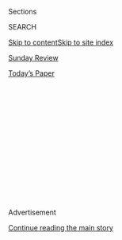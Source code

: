 <div id="app">

<div>

<div>

<div>

<div class="NYTAppHideMasthead css-1q2w90k e1suatyy0">

<div class="section css-ui9rw0 e1suatyy2">

<div class="css-eph4ug er09x8g0">

<div class="css-6n7j50">

</div>

<span class="css-1dv1kvn">Sections</span>

<div class="css-10488qs">

<span class="css-1dv1kvn">SEARCH</span>

</div>

[Skip to content](#site-content)[Skip to site index](#site-index)

</div>

<div id="masthead-section-label" class="css-1wr3we4 eaxe0e00">

[Sunday
Review](https://www.nytimes3xbfgragh.onion/section/opinion/sunday)

</div>

<div class="css-10698na e1huz5gh0">

</div>

</div>

<div id="masthead-bar-one" class="section hasLinks css-15hmgas e1csuq9d3">

<div class="css-uqyvli e1csuq9d0">

</div>

<div class="css-1uqjmks e1csuq9d1">

</div>

<div class="css-9e9ivx">

[](https://myaccount.nytimes3xbfgragh.onion/auth/login?response_type=cookie&client_id=vi)

</div>

<div class="css-1bvtpon e1csuq9d2">

[Today’s
Paper](https://www.nytimes3xbfgragh.onion/section/todayspaper)

</div>

</div>

</div>

</div>

<div data-aria-hidden="false">

<div id="site-content" data-role="main">

<div>

<div class="css-1aor85t" style="opacity:0.000000001;z-index:-1;visibility:hidden">

<div class="css-1hqnpie">

<div class="css-epjblv">

<span class="css-17xtcya">[Sunday
Review](/section/opinion/sunday)</span><span class="css-x15j1o">|</span><span class="css-fwqvlz">Liar,
Liar, Nation on
Fire</span>

</div>

<div class="css-k008qs">

<div class="css-1iwv8en">

<span class="css-18z7m18"></span>

<div>

</div>

</div>

<span class="css-1n6z4y">https://nyti.ms/3056vqe</span>

<div class="css-1705lsu">

<div class="css-4xjgmj">

<div class="css-4skfbu" data-role="toolbar" data-aria-label="Social Media Share buttons, Save button, and Comments Panel with current comment count" data-testid="share-tools">

  - 
  - 
  - 
  - 
    
    <div class="css-6n7j50">
    
    </div>

  - 
  - 

</div>

</div>

</div>

</div>

</div>

</div>

<div id="NYT_TOP_BANNER_REGION" class="css-13pd83m">

</div>

<div id="top-wrapper" class="css-1sy8kpn">

<div id="top-slug" class="css-l9onyx">

Advertisement

</div>

[Continue reading the main
story](#after-top)

<div class="ad top-wrapper" style="text-align:center;height:100%;display:block;min-height:250px">

<div id="top" class="place-ad" data-position="top" data-size-key="top">

</div>

</div>

<div id="after-top">

</div>

</div>

<div>

<div class="css-v5btjw etb61u70">

<div class="css-v05ibm etb61u71">

[Opinion](/section/opinion)

</div>

</div>

<div id="sponsor-wrapper" class="css-1hyfx7x">

<div id="sponsor-slug" class="css-19vbshk">

Supported by

</div>

[Continue reading the main
story](#after-sponsor)

<div id="sponsor" class="ad sponsor-wrapper" style="text-align:center;height:100%;display:block">

</div>

<div id="after-sponsor">

</div>

</div>

<div class="css-186x18t">

</div>

<div class="css-1vkm6nb ehdk2mb0">

# Liar, Liar, Nation on Fire

</div>

I’m positive that Trump’s toxic.

<div class="css-18e8msd">

<div class="css-vp77d3 epjyd6m0">

<div class="css-1p10dcb ey68jwv0" data-aria-hidden="true">

[![Maureen
Dowd](https://static01.graylady3jvrrxbe.onion/images/2018/04/02/opinion/maureen-dowd/maureen-dowd-thumbLarge.png
"Maureen Dowd")](https://www.nytimes3xbfgragh.onion/by/maureen-dowd)

</div>

<div class="css-1baulvz">

By [<span class="css-1baulvz last-byline" itemprop="name">Maureen
Dowd</span>](https://www.nytimes3xbfgragh.onion/by/maureen-dowd)

<div class="css-8atqhb">

Opinion Columnist

</div>

</div>

</div>

  - July 11,
    2020

  - 
    
    <div class="css-4xjgmj">
    
    <div class="css-pvvomx" data-role="toolbar" data-aria-label="Social Media Share buttons, Save button, and Comments Panel with current comment count" data-testid="share-tools">
    
      - 
      - 
      - 
      - 
        
        <div class="css-6n7j50">
        
        </div>
    
      - 
      - 
    
    </div>
    
    </div>

</div>

<div class="css-79elbk" data-testid="photoviewer-wrapper">

<div class="css-z3e15g" data-testid="photoviewer-wrapper-hidden">

</div>

<div class="css-1a48zt4 ehw59r15" data-testid="photoviewer-children">

![<span class="css-16f3y1r e13ogyst0" data-aria-hidden="true">President
Trump speaking to reporters on
Saturday.</span><span class="css-cnj6d5 e1z0qqy90" itemprop="copyrightHolder"><span class="css-1ly73wi e1tej78p0">Credit...</span><span><span>Stefani
Reynolds for The New York
Times</span></span></span>](https://static01.graylady3jvrrxbe.onion/images/2020/08/12/opinion/12Dowd-Sub/merlin_174475557_22eac968-c560-4159-89b8-2503aa1f016f-articleLarge.jpg?quality=75&auto=webp&disable=upscale)

</div>

</div>

</div>

<div class="section meteredContent css-1r7ky0e" name="articleBody" itemprop="articleBody">

<div class="css-1fanzo5 StoryBodyCompanionColumn">

<div class="css-53u6y8">

WASHINGTON — Sleepy Joe and Creepy Joe haven’t worked. So now they’re
trying Sticky-Fingered Joe.

After Joe Biden gave his [big economic
speech](https://www.nytimes3xbfgragh.onion/2020/07/09/us/politics/biden-buy-american.html)
in Dunmore, Pa., they pounced.

“He plagiarized from me but he could never pull it off,” President Trump
[told](https://twitter.com/CBSNews/status/1281615665242214403?s=20)
reporters as he left Friday for a Florida fund-raiser. “He likes
plagiarizing.”

Kellyanne Conway told Fox News that Biden’s “Buy American” pitch was
“rich with irony.”

“Look, this is Joe Biden plagiarizing Neil Kinnock, the Labour leader,”
Conway said of the time Biden lifted lines from the British politician,
during his first presidential run. “Two days ago,” she added, “he’s
plagiarizing Bernie Sanders, and yesterday he’s plagiarizing Donald
Trump, Buy American.”

“Buy American” is a slogan that House Democrats have used for many
years, so if anyone is swiping it, it’s Trump. And Joe and Bernie
[coming
together](https://www.nytimes3xbfgragh.onion/2020/07/08/us/politics/biden-bernie-sanders.html)
on proposals is not plagiarism.

</div>

</div>

<div class="css-1fanzo5 StoryBodyCompanionColumn">

<div class="css-53u6y8">

As to Kinnock, Kellyanne, I know a little something about that. That was
my front-page Times
[story](https://www.nytimes3xbfgragh.onion/1987/09/12/us/biden-s-debate-finale-an-echo-from-abroad.html)
back in 1987. Biden, as he did on other occasions, got swept away with
puffing himself up and sprinted over the factual line. He overidentified
with aspects of Kinnock’s life in Wales — fusing their backgrounds — and
borrowed some Celtic lyricism.

I wrote another
[story](https://www.nytimes3xbfgragh.onion/1987/09/16/us/biden-is-facing-growing-debate-on-his-speeches.html)
at the same time about Biden lifting chunks of Robert Kennedy speeches.
But that was the fault of his speechwriter Pat Caddell, who sprinkled in
R.F.K. passages without Biden knowing.

Biden dropped out of the race. I ran into him on a back stairway in the
Senate when he was getting ready for his news conference. We looked at
each other but did not speak. I figured he’d never speak to me again.

I was wrong. One of his top aides yelled at me and told me I wouldn’t be
allowed into Robert Bork’s Supreme Court confirmation hearings, which
Biden was chairing. But Biden himself was friendly and fair to me
afterward, even when I wrote pieces that were highly critical of the way
he conducted the Anita Hill hearings and ripped on him for his hair
plugs. He was so un-vengeful that I began to doubt he was really Irish.
(His middle name is Robinette, after all.)

Biden has a talent for messes and has made some bad judgment calls —
including voting to authorize the Iraq war.

</div>

</div>

<div class="css-1fanzo5 StoryBodyCompanionColumn">

<div class="css-53u6y8">

But when David Axelrod told me that Barack Obama was leaning toward
putting Biden on the ticket, I thought it was a fine idea. I felt that
Obama made a mistake nudging him aside in 2016 — I think he would have
beaten Trump.

Biden’s gaffes, logorrhea, puffery and handsiness are part of the messy
package that is Uncle Joe. So are his empathy, sentimentality and
loyalty.

Biden’s fabulist flights were an effort to make himself look better.
Trump’s are more audacious — and dangerous. It’s the difference between
fibs and whoppers, white lies and white supremacy.

Every day, Trump wakes up and constructs an alternative universe where
his crowds are bigger, his poll results are better, the virus is
evaporating, the testing is fantastic, it’s totally safe for kids to go
back to school, and he’s doing the greatest job of any president in
history.

“Toxic positivity,” the president’s niece Mary Trump calls it in her new
family memoir, “Too Much and Never Enough,” which exposes the gruesome
underbelly of the president’s gilded facade.

Mary Trump is the daughter of the president’s older brother, Fred Jr.,
who died an alcoholic after a lifetime of his father’s abuse. With a
Ph.D. in clinical psychology, she diagnoses her Uncle Donald as a
narcissist, of course, but also quite possibly having “antisocial
personality disorder.”

“The country is now suffering from the same toxic positivity that my
grandfather deployed specifically to drown out his ailing wife, torment
his dying son, and damage past healing the psyche of his favorite child,
Donald J. Trump,” she concludes. The inability of the “court jester from
Queens,” as Mary calls him, to succeed without being heavily subsidized
by his father created a tension where he knew he was inadequate but
could never admit it.

</div>

</div>

<div class="css-1fanzo5 StoryBodyCompanionColumn">

<div class="css-53u6y8">

“At a very deep level,” Mary writes, “his bragging and false bravado are
not directed at the audience in front of him but at his audience of one:
his long-dead father.”

A Washington Post
[story](https://www.washingtonpost.com/politics/trump-the-victim-president-complains-in-private-about-the-pandemic-hurting-himself/2020/07/09/187142c6-c089-11ea-864a-0dd31b9d6917_story.html)
a few days ago underscored her point that he is the same “desperate”
little boy. The story recounted that Trump sees himself as a victim of
the pandemic, and his mood is so “woe is me” that advisers tried to
cheer him up with special events — “bringing 18-wheelers onto the White
House South Lawn in mid-April or creating social media videos that
feature throngs of his adoring fans.”

His father’s racism infected Donald, and the patriarch promoted a warped
idea of manliness. Donald’s cracks about “ugly women” and his
disrespectful behavior in business were meant to make him look tough.

Fred Jr. was destroyed by it. But Donald is trying to destroy us with
it, with his absurd philosophy that masks are unmanly.

</div>

</div>

<div class="css-79elbk" data-testid="photoviewer-wrapper">

<div class="css-z3e15g" data-testid="photoviewer-wrapper-hidden">

</div>

<div class="css-1a48zt4 ehw59r15" data-testid="photoviewer-children">

![<span class="css-16f3y1r e13ogyst0" data-aria-hidden="true">Joe Biden,
face mask at the
ready.</span><span class="css-cnj6d5 e1z0qqy90" itemprop="copyrightHolder"><span class="css-1ly73wi e1tej78p0">Credit...</span><span>Christopher
Dolan/The Times-Tribune, via Associated
Press</span></span>](https://static01.graylady3jvrrxbe.onion/images/2020/07/12/opinion/12Dowd/12Dowd-articleLarge.jpg?quality=75&auto=webp&disable=upscale)

</div>

</div>

<div class="css-1fanzo5 StoryBodyCompanionColumn">

<div class="css-53u6y8">

Biden, who assiduously stays masked, has never been a divider. Indeed,
there were times, as with the Anita Hill hearings and the Iraq war vote,
that he leaned too far into comity.

But Trump divides with feral pleasure. “The atmosphere of division my
grandfather created in the Trump family is the water in which Donald has
always swum,” Mary Trump writes, “and division continues to benefit him
at the expense of everybody else.”

*The Times is committed to publishing* [*a diversity of
letters*](https://www.nytimes3xbfgragh.onion/2019/01/31/opinion/letters/letters-to-editor-new-york-times-women.html)
*to the editor. We’d like to hear what you think about this or any of
our articles. Here are some*
[*tips*](https://help.nytimes3xbfgragh.onion/hc/en-us/articles/115014925288-How-to-submit-a-letter-to-the-editor)*.
And here’s our email:*
[*letters@NYTimes.com*](mailto:letters@NYTimes.com)*.*

*Follow The New York Times Opinion section on*
[*Facebook*](https://www.facebookcorewwwi.onion/nytopinion)*,* [*Twitter
(@NYTopinion)*](http://twitter.com/NYTOpinion) *and*
[*Instagram*](https://www.instagram.com/nytopinion/)*.*

</div>

</div>

</div>

<div>

</div>

<div>

</div>

<div>

</div>

<div>

<div id="bottom-wrapper" class="css-1ede5it">

<div id="bottom-slug" class="css-l9onyx">

Advertisement

</div>

[Continue reading the main
story](#after-bottom)

<div id="bottom" class="ad bottom-wrapper" style="text-align:center;height:100%;display:block;min-height:90px">

</div>

<div id="after-bottom">

</div>

</div>

</div>

</div>

</div>

## Site Index

<div>

</div>

## Site Information Navigation

  - [© <span>2020</span> <span>The New York Times
    Company</span>](https://help.nytimes3xbfgragh.onion/hc/en-us/articles/115014792127-Copyright-notice)

<!-- end list -->

  - [NYTCo](https://www.nytco.com/)
  - [Contact
    Us](https://help.nytimes3xbfgragh.onion/hc/en-us/articles/115015385887-Contact-Us)
  - [Work with us](https://www.nytco.com/careers/)
  - [Advertise](https://nytmediakit.com/)
  - [T Brand Studio](http://www.tbrandstudio.com/)
  - [Your Ad
    Choices](https://www.nytimes3xbfgragh.onion/privacy/cookie-policy#how-do-i-manage-trackers)
  - [Privacy](https://www.nytimes3xbfgragh.onion/privacy)
  - [Terms of
    Service](https://help.nytimes3xbfgragh.onion/hc/en-us/articles/115014893428-Terms-of-service)
  - [Terms of
    Sale](https://help.nytimes3xbfgragh.onion/hc/en-us/articles/115014893968-Terms-of-sale)
  - [Site
    Map](https://spiderbites.nytimes3xbfgragh.onion)
  - [Help](https://help.nytimes3xbfgragh.onion/hc/en-us)
  - [Subscriptions](https://www.nytimes3xbfgragh.onion/subscription?campaignId=37WXW)

</div>

</div>

</div>

</div>
